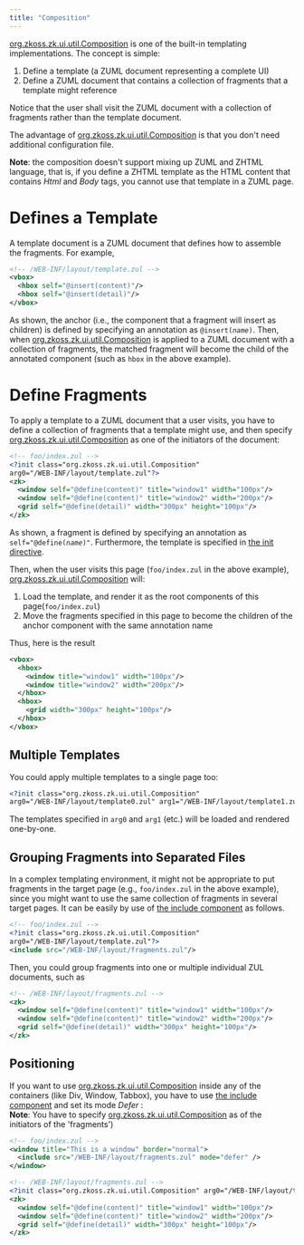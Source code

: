 ```yaml
---
title: "Composition"
---
```




[org.zkoss.zk.ui.util.Composition](https://www.zkoss.org/javadoc/latest/zk/org/zkoss/zk/ui/util/Composition.html) is one of the
built-in templating implementations. The concept is simple:

1.  Define a template (a ZUML document representing a complete UI)
2.  Define a ZUML document that contains a collection of fragments that
    a template might reference

Notice that the user shall visit the ZUML document with a collection of
fragments rather than the template document.

The advantage of [org.zkoss.zk.ui.util.Composition](https://www.zkoss.org/javadoc/latest/zk/org/zkoss/zk/ui/util/Composition.html) is
that you don't need additional configuration file.

**Note**: the composition doesn't support mixing up ZUML and ZHTML
language, that is, if you define a ZHTML template as the HTML content
that contains *Html* and *Body* tags, you cannot use that template in a
ZUML page.

# Defines a Template

A template document is a ZUML document that defines how to assemble the
fragments. For example,

```xml
<!-- /WEB-INF/layout/template.zul -->
<vbox>
  <hbox self="@insert(content)"/>
  <hbox self="@insert(detail)"/>
</vbox>
```

As shown, the anchor (i.e., the component that a fragment will insert as
children) is defined by specifying an annotation as
`@insert(`*`name`*`)`. Then, when
[org.zkoss.zk.ui.util.Composition](https://www.zkoss.org/javadoc/latest/zk/org/zkoss/zk/ui/util/Composition.html) is applied to a ZUML
document with a collection of fragments, the matched fragment will
become the child of the annotated component (such as `hbox` in the above
example).

# Define Fragments

To apply a template to a ZUML document that a user visits, you have to
define a collection of fragments that a template might use, and then
specify [org.zkoss.zk.ui.util.Composition](https://www.zkoss.org/javadoc/latest/zk/org/zkoss/zk/ui/util/Composition.html) as one of
the initiators of the document:

```xml
<!-- foo/index.zul -->
<?init class="org.zkoss.zk.ui.util.Composition"
arg0="/WEB-INF/layout/template.zul"?>
<zk>
  <window self="@define(content)" title="window1" width="100px"/>
  <window self="@define(content)" title="window2" width="200px"/>
  <grid self="@define(detail)" width="300px" height="100px"/>
</zk>
```

As shown, a fragment is defined by specifying an annotation as
`self="@define(`*`name`*`)"`. Furthermore, the template is specified in
[the init directive](/zuml_ref/init).

Then, when the user visits this page (`foo/index.zul` in the above
example), [org.zkoss.zk.ui.util.Composition](https://www.zkoss.org/javadoc/latest/zk/org/zkoss/zk/ui/util/Composition.html) will:

1.  Load the template, and render it as the root components of this
    page(`foo/index.zul`)
2.  Move the fragments specified in this page to become the children of
    the anchor component with the same annotation name

Thus, here is the result

```xml
<vbox>
  <hbox>
    <window title="window1" width="100px"/>
    <window title="window2" width="200px"/>
  </hbox>
  <hbox>
    <grid width="300px" height="100px"/>
  </hbox>
</vbox>
```

## Multiple Templates

You could apply multiple templates to a single page too:

```xml
<?init class="org.zkoss.zk.ui.util.Composition"
arg0="/WEB-INF/layout/template0.zul" arg1="/WEB-INF/layout/template1.zul"?>
```

The templates specified in `arg0` and `arg1` (etc.) will be loaded and
rendered one-by-one.

## Grouping Fragments into Separated Files

In a complex templating environment, it might not be appropriate to put
fragments in the target page (e.g., `foo/index.zul` in the above
example), since you might want to use the same collection of fragments
in several target pages. It can be easily by use of [the include component]({{site.baseurl}}/zk_dev_ref/ui_composing/include_a_page)
as follows.

```xml
<!-- foo/index.zul -->
<?init class="org.zkoss.zk.ui.util.Composition"
arg0="/WEB-INF/layout/template.zul"?>
<include src="/WEB-INF/layout/fragments.zul"/>
```

Then, you could group fragments into one or multiple individual ZUL
documents, such as

```xml
<!-- /WEB-INF/layout/fragments.zul -->
<zk>
  <window self="@define(content)" title="window1" width="100px"/>
  <window self="@define(content)" title="window2" width="200px"/>
  <grid self="@define(detail)" width="300px" height="100px"/>
</zk>
```

## Positioning

If you want to use [org.zkoss.zk.ui.util.Composition](https://www.zkoss.org/javadoc/latest/zk/org/zkoss/zk/ui/util/Composition.html)
inside any of the containers (like Div, Window, Tabbox), you have to use
[the include component]({{site.baseurl}}/zk_dev_ref/ui_composing/include_a_page)
and set its mode *Defer* :  
**Note**: You have to specify
[org.zkoss.zk.ui.util.Composition](https://www.zkoss.org/javadoc/latest/zk/org/zkoss/zk/ui/util/Composition.html) as of the initiators
of the 'fragments')

```xml
<!-- foo/index.zul -->
<window title="This is a window" border="normal">
  <include src="/WEB-INF/layout/fragments.zul" mode="defer" />
</window>
```

```xml
<!-- /WEB-INF/layout/fragments.zul -->
<?init class="org.zkoss.zk.ui.util.Composition" arg0="/WEB-INF/layout/template.zul"?>
<zk>
  <window self="@define(content)" title="window1" width="100px"/>
  <window self="@define(content)" title="window2" width="200px"/>
  <grid self="@define(detail)" width="300px" height="100px"/>
</zk>
```
